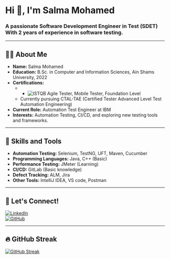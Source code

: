 # **Hi 👋, I'm Salma Mohamed**  

### **A passionate Software Development Engineer in Test (SDET) With 2 years of experience** in software testing.

---

## **👩‍💻 About Me**  
- **Name:** Salma Mohamed  
- **Education:** B.Sc. in Computer and Information Sciences, Ain Shams University, 2022  
- **Certifications:**  
  - - ![ISTQB](https://img.shields.io/badge/ISTQB-Certified-red) Agile Tester, Mobile Tester, Foundation Level   
  - Currently pursuing CTAL-TAE (Certified Tester Advanced Level Test Automation Engineering)  
- **Current Role:** Automation Test Engineer at IBM  
- **Interests:** Automation Testing, CI/CD, and exploring new testing tools and frameworks.  

---
## **🔧 Skills and Tools**  
- **Automation Testing:** Selenium, TestNG, UFT, Maven, Cucumber
- **Programming Languages:** Java, C++ (Basic)  
- **Performance Testing:** JMeter (Learning)  
- **CI/CD:** GitLab (Basic knowledge)  
- **Defect Tracking:** ALM, Jira  
- **Other Tools:** IntelliJ IDEA, VS code, Postman  

---
## **🌟 Let's Connect!**  
[![LinkedIn](https://img.shields.io/badge/LinkedIn-Salma%20Mohamed-blue?style=for-the-badge&logo=linkedin)](https://www.linkedin.com/in/salma-mohamed-29b4141a1)  
[![GitHub](https://img.shields.io/badge/GitHub-SalmaMohamed-black?style=for-the-badge&logo=github)](https://github.com/Salma2018170)  

---
## 🔥 GitHub Streak

[![GitHub Streak](https://streak-stats.demolab.com?user=salma2018170&theme=highcontrast&hide_border=true)](https://git.io/streak-stats)

